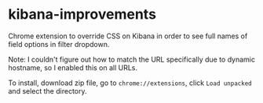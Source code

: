# kibana-improvements

Chrome extension to override CSS on Kibana in order to see full names of field options in filter dropdown.

Note: I couldn't figure out how to match the URL specifically due to dynamic hostname, so I enabled this on all URLs.

To install, download zip file, go to `chrome://extensions`, click `Load unpacked` and select the directory.

